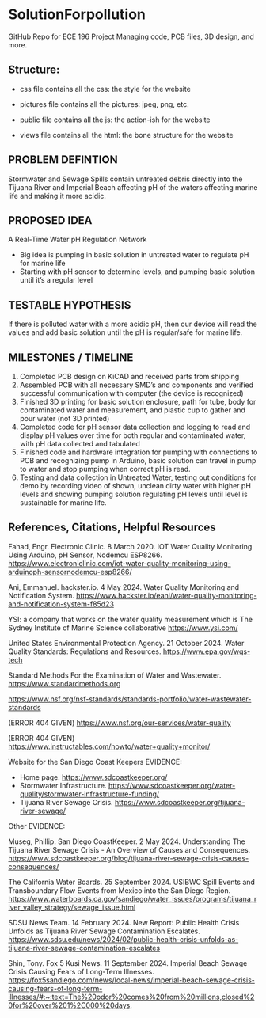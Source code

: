 # SolutionForpollution
GitHub Repo for ECE 196 Project Managing code, PCB files, 3D design, and more.


## Structure:
- css file contains all the css: the style for the website

- pictures file contains all the pictures: jpeg, png, etc.

- public file contains all the js: the action-ish for the website

- views file contains all the html: the bone structure for the website


## PROBLEM DEFINTION
Stormwater and Sewage Spills contain untreated debris directly into the Tijuana River and Imperial Beach affecting pH of the waters affecting marine life and making it more acidic.


## PROPOSED IDEA
A Real-Time Water pH Regulation Network

 - Big idea is pumping in basic solution in untreated water to regulate pH for marine life
 - Starting with pH sensor to determine levels, and pumping basic solution until it’s a regular level


## TESTABLE HYPOTHESIS
If there is polluted water with a more acidic pH, then our device will read the values and add basic solution until the pH is regular/safe for marine life.


## MILESTONES / TIMELINE
1. Completed PCB design on KiCAD and received parts from shipping
2. Assembled PCB with all necessary SMD’s and components and verified successful communication with computer (the device is recognized)
3. Finished 3D printing for basic solution enclosure, path for tube, body for contaminated water and measurement, and plastic cup to gather and pour water (not 3D printed)
4. Completed code for pH sensor data collection and logging to read and display pH values over time for both regular and contaminated water, with pH data collected and tabulated
5. Finished code and hardware integration for pumping with connections to PCB and recognizing pump in Arduino, basic solution can travel in pump to water and stop pumping when correct pH is read. 
6. Testing and data collection in Untreated Water, testing out conditions for demo by recording video of shown, unclean dirty water with higher pH levels and showing pumping solution regulating pH levels until level is sustainable for marine life.


## References, Citations, Helpful Resources

Fahad, Engr. Electronic Clinic. 8 March 2020. IOT Water Quality Monitoring Using Arduino, pH Sensor, Nodemcu ESP8266. https://www.electroniclinic.com/iot-water-quality-monitoring-using-arduinoph-sensornodemcu-esp8266/

Ani, Emmanuel. hackster.io. 4 May 2024. Water Quality Monitoring and Notification System. https://www.hackster.io/eani/water-quality-monitoring-and-notification-system-f85d23 

YSI: a company that works on the water quality measurement which is The Sydney Institute of Marine Science collaborative
https://www.ysi.com/

United States Environmental Protection Agency. 21 October 2024. Water Quality Standards: Regulations and Resources. https://www.epa.gov/wqs-tech

Standard Methods For the Examination of Water and Wastewater. https://www.standardmethods.org

https://www.nsf.org/nsf-standards/standards-portfolio/water-wastewater-standards

(ERROR 404 GIVEN) https://www.nsf.org/our-services/water-quality

(ERROR 404 GIVEN) https://www.instructables.com/howto/water+quality+monitor/


Website for the San Diego Coast Keepers EVIDENCE:

- Home page. https://www.sdcoastkeeper.org/
- Stormwater Infrastructure. https://www.sdcoastkeeper.org/water-quality/stormwater-infrastructure-funding/
- Tijuana River Sewage Crisis. https://www.sdcoastkeeper.org/tijuana-river-sewage/

Other EVIDENCE:

Museg, Phillip. San Diego CoastKeeper. 2 May 2024. Understanding The Tijuana River Sewage Crisis - An Overview of Causes and Consequences. https://www.sdcoastkeeper.org/blog/tijuana-river-sewage-crisis-causes-consequences/

The California Water Boards. 25 September 2024. USIBWC Spill Events and Transboundary Flow Events from Mexico into the San Diego Region. https://www.waterboards.ca.gov/sandiego/water_issues/programs/tijuana_river_valley_strategy/sewage_issue.html

SDSU News Team. 14 February 2024. New Report: Public Health Crisis Unfolds as Tijuana River Sewage Contamination Escalates. https://www.sdsu.edu/news/2024/02/public-health-crisis-unfolds-as-tijuana-river-sewage-contamination-escalates

Shin, Tony. Fox 5 Kusi News. 11 September 2024. Imperial Beach Sewage Crisis Causing Fears of Long-Term Illnesses. https://fox5sandiego.com/news/local-news/imperial-beach-sewage-crisis-causing-fears-of-long-term-illnesses/#:~:text=The%20odor%20comes%20from%20millions,closed%20for%20over%201%2C000%20days.

